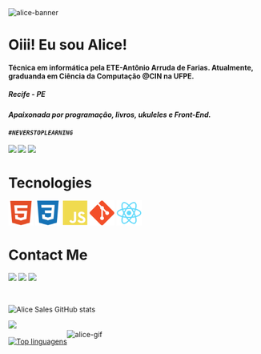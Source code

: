 <img src="https://i.ibb.co/KX2G185/k.png" alt="alice-banner" widht="1000" height="190" border="0">

# Oiii! Eu sou Alice! 
 <h4>Técnica em informática pela ETE-Antônio Arruda de Farias. Atualmente, graduanda em Ciência da Computação @CIN na UFPE.</h4>
 <h5> Recife - PE <h5>
 <div style="display: inline_block">
   <h4> Apaixonada por programação, livros, ukuleles e Front-End.</h4>
   <code>#NEVERSTOPLEARNING</code>
 </div>
 
 <br>
<div style="display: inline_block">
 <img src="https://emojipedia-us.s3.dualstack.us-west-1.amazonaws.com/thumbs/120/facebook/230/personal-computer_1f4bb.png" widht="40" height="40"/>
 <img src="https://emojipedia-us.s3.dualstack.us-west-1.amazonaws.com/thumbs/120/facebook/65/books_1f4da.png" widht="40" height="40"/>
 <img src="https://emojipedia-us.s3.dualstack.us-west-1.amazonaws.com/thumbs/160/mozilla/36/guitar_1f3b8.png" widht="40" height="40"/>
</div>


# Tecnologies

  <!--ts-->
   <div style="display: inline_block">
     <img src="https://github.com/devicons/devicon/blob/master/icons/html5/html5-plain.svg" widht="50" height="50"/>
     <img src="https://github.com/devicons/devicon/blob/master/icons/css3/css3-plain.svg" widht="50" height="50"/>
     <img src="https://github.com/devicons/devicon/blob/master/icons/javascript/javascript-plain.svg" widht="50" height="50"/>
     <img src="https://github.com/devicons/devicon/blob/master/icons/git/git-original.svg" widht="50" height="50"/>
     <img src="https://github.com/devicons/devicon/blob/master/icons/react/react-original.svg" widht="50" height="50"/>
   </div
  <!--te-->
  
 # Contact Me

<p align="left">
  <a href="mailto:programmeralice@gmail.com" alt="Gmail">
  <img src="https://img.shields.io/badge/-Gmail-FF0000?style=flat-square&logo=Gmail&logoColor=white&link=mailto:programmeralice@gmail.com/" widht="30" height="25"/></a>

  <a href="https://www.linkedin.com/in/alice-sales-8a0a26200/" alt="Linkedin">
  <img src="https://img.shields.io/badge/-Linkedin-0e76a8?style=flat-square&logo=Linkedin&logoColor=white&link=https://www.linkedin.com/in/alice-sales-8a0a26200/" widht="30" height="25"/></a>

  <a href="https://www.instagram.com/katespinhos/" alt="Instagram">
  <img src="https://img.shields.io/badge/-Instagram-DF0174?style=flat-square&labelColor=DF0174&logo=instagram&logoColor=white&link=https://www.instagram.com/katespinhos/" widht="30" height="25"/></a>
</p>  

<br>

 
![Alice Sales GitHub stats](https://github-readme-stats.vercel.app/api?username=alicesales&show_icons=true&theme=whitegray)

<img src="https://img.shields.io/static/v1?label=Overview&message=AliceSales&?color=894961style=for-the-badge&logo=GitHub"> 

<div style="display: flex">

[![Top linguagens](https://github-readme-stats.vercel.app/api/top-langs/?username=alicesales&layout=extended&)](https://github.com/AliceSales/alicesales/blob/main/README.md)

<img src="https://i.picasion.com/pic91/14cb408bbe1aacd4436984113e3b652c.gif" width="100" height="100" border="0" alt="alice-gif" align="right" />

</div>


<!--
**AliceSales/alicesales** is a ✨ _special_ ✨ repository because its `README.md` (this file) appears on your GitHub profile.

Here are some ideas to get you started:

- 🔭 I’m currently working on ...
- 🌱 I’m currently learning ...
- 👯 I’m looking to collaborate on ...
- 🤔 I’m looking for help with ...
- 💬 Ask me about ...
- 📫 How to reach me: ...
- 😄 Pronouns: ...
- ⚡ Fun fact: ...
-->
